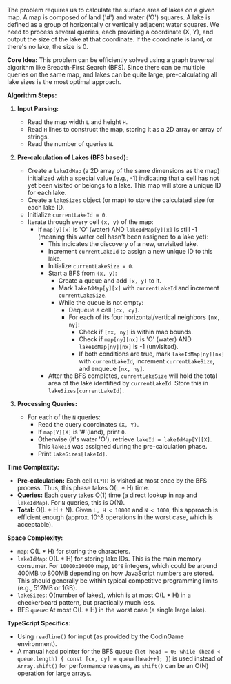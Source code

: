 The problem requires us to calculate the surface area of lakes on a given map. A map is composed of land ('#') and water ('O') squares. A lake is defined as a group of horizontally or vertically adjacent water squares. We need to process several queries, each providing a coordinate (X, Y), and output the size of the lake at that coordinate. If the coordinate is land, or there's no lake, the size is 0.

**Core Idea:**
This problem can be efficiently solved using a graph traversal algorithm like Breadth-First Search (BFS). Since there can be multiple queries on the same map, and lakes can be quite large, pre-calculating all lake sizes is the most optimal approach.

**Algorithm Steps:**

1.  **Input Parsing:**
    *   Read the map width `L` and height `H`.
    *   Read `H` lines to construct the map, storing it as a 2D array or array of strings.
    *   Read the number of queries `N`.

2.  **Pre-calculation of Lakes (BFS based):**
    *   Create a `lakeIdMap` (a 2D array of the same dimensions as the map) initialized with a special value (e.g., -1) indicating that a cell has not yet been visited or belongs to a lake. This map will store a unique ID for each lake.
    *   Create a `lakeSizes` object (or map) to store the calculated size for each lake ID.
    *   Initialize `currentLakeId = 0`.
    *   Iterate through every cell `(x, y)` of the map:
        *   If `map[y][x]` is 'O' (water) AND `lakeIdMap[y][x]` is still -1 (meaning this water cell hasn't been assigned to a lake yet):
            *   This indicates the discovery of a new, unvisited lake.
            *   Increment `currentLakeId` to assign a new unique ID to this lake.
            *   Initialize `currentLakeSize = 0`.
            *   Start a BFS from `(x, y)`:
                *   Create a queue and add `[x, y]` to it.
                *   Mark `lakeIdMap[y][x]` with `currentLakeId` and increment `currentLakeSize`.
                *   While the queue is not empty:
                    *   Dequeue a cell `[cx, cy]`.
                    *   For each of its four horizontal/vertical neighbors `[nx, ny]`:
                        *   Check if `[nx, ny]` is within map bounds.
                        *   Check if `map[ny][nx]` is 'O' (water) AND `lakeIdMap[ny][nx]` is -1 (unvisited).
                        *   If both conditions are true, mark `lakeIdMap[ny][nx]` with `currentLakeId`, increment `currentLakeSize`, and enqueue `[nx, ny]`.
            *   After the BFS completes, `currentLakeSize` will hold the total area of the lake identified by `currentLakeId`. Store this in `lakeSizes[currentLakeId]`.

3.  **Processing Queries:**
    *   For each of the `N` queries:
        *   Read the query coordinates `(X, Y)`.
        *   If `map[Y][X]` is '#'(land), print `0`.
        *   Otherwise (it's water 'O'), retrieve `lakeId = lakeIdMap[Y][X]`. This `lakeId` was assigned during the pre-calculation phase.
        *   Print `lakeSizes[lakeId]`.

**Time Complexity:**
*   **Pre-calculation:** Each cell `(L*H)` is visited at most once by the BFS process. Thus, this phase takes O(L * H) time.
*   **Queries:** Each query takes O(1) time (a direct lookup in `map` and `lakeIdMap`). For `N` queries, this is O(N).
*   **Total:** O(L * H + N). Given `L, H < 10000` and `N < 1000`, this approach is efficient enough (approx. 10^8 operations in the worst case, which is acceptable).

**Space Complexity:**
*   `map`: O(L * H) for storing the characters.
*   `lakeIdMap`: O(L * H) for storing lake IDs. This is the main memory consumer. For `10000x10000` map, `10^8` integers, which could be around 400MB to 800MB depending on how JavaScript numbers are stored. This should generally be within typical competitive programming limits (e.g., 512MB or 1GB).
*   `lakeSizes`: O(number of lakes), which is at most O(L * H) in a checkerboard pattern, but practically much less.
*   BFS `queue`: At most O(L * H) in the worst case (a single large lake).

**TypeScript Specifics:**
*   Using `readline()` for input (as provided by the CodinGame environment).
*   A manual `head` pointer for the BFS queue (`let head = 0; while (head < queue.length) { const [cx, cy] = queue[head++]; }`) is used instead of `Array.shift()` for performance reasons, as `shift()` can be an O(N) operation for large arrays.